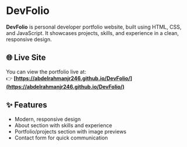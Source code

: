 # DevFolio

**DevFolio** is personal developer portfolio website, built using HTML, CSS, and JavaScript.
It showcases projects, skills, and experience in a clean, responsive design.

## 🌐 Live Site

You can view the portfolio live at:  
👉 **[https://abdelrahmanjr246.github.io/DevFolio/](https://abdelrahmanjr246.github.io/DevFolio/)**

## ✨ Features

- Modern, responsive design
- About section with skills and experience
- Portfolio/projects section with image previews
- Contact form for quick communication
